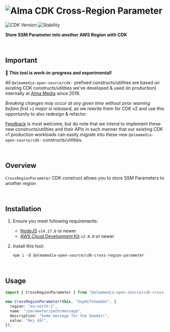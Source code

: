 # ![Alma CDK Cross-Region Parameter](/assets/alma-cdk-project-target.png)

![CDK Version](https://img.shields.io/badge/CDK-v2-informational "CDK v2")
![Stability](https://img.shields.io/badge/Stability-Experimental-yellow "Stability: Experimental")

**Store SSM Parameter into another AWS Region with CDK**



<br/>

## Important

**🚧 This tool is work-in-progress and experimental!**

All `@almamedia-open-source/cdk-` prefixed constructs/utilities are based on existing CDK constructs/utilities we've developed & used (in production) internally at [Alma Media](https://www.almamedia.fi/en/) since 2019.

_Breaking changes may occur at any given time without prior warning before first `v1` major is released_, as we rewrite them for CDK v2 and use this opportunity to also redesign & refactor.

[Feedback](https://github.com/almamedia-open-source/cdk-cross-region-parameter/issues) is most welcome, but do note that we intend to implement these new constructs/utilities and their APIs in such manner that our existing CDK v1 production workloads can easily migrate into these new `@almamedia-open-source/cdk-` constructs/utilities.

<br/>

## Overview

`CrossRegionParameter` CDK construct allows you to store SSM Parameters to another region

<br/>

## Installation

1. Ensure you meet following requirements:
    - [NodeJS](https://nodejs.org/en/) `v14.17.6` or newer
    - [AWS Cloud Development Kit](https://aws.amazon.com/cdk/) `v2.0.0` or newer

2. Install this tool:
    ```shell
    npm i -D @almamedia-open-source/cdk-cross-region-parameter
    ```

<br/>

## Usage

```ts
import { CrossRegionParameter } from "@almamedia-open-source/cdk-cross-region-parameter";

new CrossRegionParameter(this, "SayHiToSweden", {
  region: "eu-north-1",
  name: "/parameter/path/message",
  description: "Some message for the Swedes!",
  value: "Hej då!",
});
```

<br/><br/>